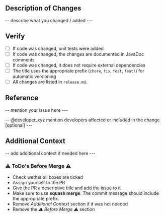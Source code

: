 ## Description of Changes

-- describe what you changed / added ---

## Verify

- [ ] If code was changed, unit tests were added
- [ ] If code was changed, the changes are documented in JavaDoc comments
- [ ] If code was changed, it does not require external dependencies
- [ ] The title uses the appropriate prefix (`chore`, `fix`, `feat`, `feat!`) for automatic versioning
- [ ] All changes are listed in `release.md`.

## Reference

-- mention your issue here ---

-- @developer_xyz mention developers affected or included in the change [optional] ---

## Additional Context

-- add additional context if needed here ---

### ⚠️  ToDo's Before Merge  ⚠️

- Check wether all boxes are ticked
- Assign yourself to the PR
- Give the PR a descriptive title and add the issue to it
- Make sure to use **squash merge**. The commit message should include the appropriate prefix.
- Remove *Additional Context* section if it was not needed
- Remove the *⚠️ Before Merge ⚠️* section

